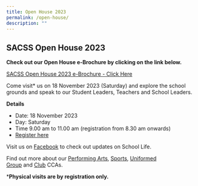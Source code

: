```yaml
---
title: Open House 2023
permalink: /open-house/
description: ""
---
```

SACSS Open House 2023
---------------------

**Check out our Open House e-Brochure by clicking on the link below.**

[SACSS Open House 2023 e-Brochure - Click Here](https://indd.adobe.com/view/e307e600-f09f-4b0f-b1fc-1837a49a146e)

Come visit\* us on 18 November 2023 (Saturday) and explore the school grounds and speak to our Student Leaders, Teachers and School Leaders.

**Details**

*   Date: 18 November 2023
*   Day: Saturday
*   Time 9.00 am to 11.00 am (registration from 8.30 am onwards)
*   [Register here](https://go.gov.sg/register-sacssopenhouse2023)

Visit us on [Facebook](https://www.facebook.com/SACSSOfficial) to check out updates on School Life.

Find out more about our [Performing Arts](/canossian-life/Performing-Arts-Niche/performing-arts-ccas/), [Sports](/canossian-life/Sports-CCAs/sports-clubs-uniform-group-ccas/), [Uniformed Group](/canossian-life/Clubs-and-Uniform-Group-CCAs/) and [Club](/canossian-life/Clubs-and-Uniform-Group-CCAs/) CCAs.

***Physical visits are by registration only.**